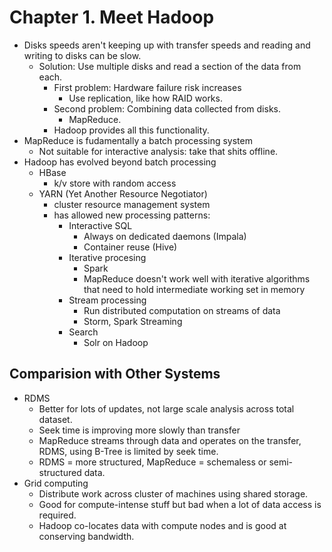 # Chapter 1. Meet Hadoop

* Disks speeds aren't keeping up with transfer speeds and reading and writing to disks can be slow.
  * Solution: Use multiple disks and read a section of the data from each.
    * First problem: Hardware failure risk increases
      * Use replication, like how RAID works.
    * Second problem: Combining data collected from disks.
      * MapReduce.
    * Hadoop provides all this functionality.
* MapReduce is fudamentally a batch processing system
  * Not suitable for interactive analysis: take that shits offline.
* Hadoop has evolved beyond batch processing
  * HBase
    * k/v store with random access
  * YARN (Yet Another Resource Negotiator)
    * cluster resource management system
    * has allowed new processing patterns:
      * Interactive SQL
        * Always on dedicated daemons (Impala)
        * Container reuse (Hive)
      * Iterative procesing
        * Spark
        * MapReduce doesn't work well with iterative algorithms that need to hold intermediate working set in memory
      * Stream processing
        * Run distributed computation on streams of data
        * Storm, Spark Streaming
      * Search
        * Solr on Hadoop

## Comparision with Other Systems

* RDMS
  * Better for lots of updates, not large scale analysis across total dataset.
  * Seek time is improving more slowly than transfer
  * MapReduce streams through data and operates on the transfer, RDMS, using B-Tree is limited by seek time.
  * RDMS = more structured, MapReduce = schemaless or semi-structured data.
* Grid computing
  * Distribute work across cluster of machines using shared storage.
  * Good for compute-intense stuff but bad when a lot of data access is required.
  * Hadoop co-locates data with compute nodes and is good at conserving bandwidth.
